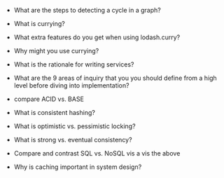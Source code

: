 - What are the steps to detecting a cycle in a graph?


- What is currying?


- What extra features do you get when using lodash.curry?


- Why might you use currying?


- What is the rationale for writing services?


- What are the 9 areas of inquiry that you you should define from a high level before diving into implementation?


- compare ACID vs. BASE


- What is consistent hashing?


- What is optimistic vs. pessimistic locking?


- What is strong vs. eventual consistency?


- Compare and contrast SQL vs. NoSQL vis a vis the above


- Why is caching important in system design?
